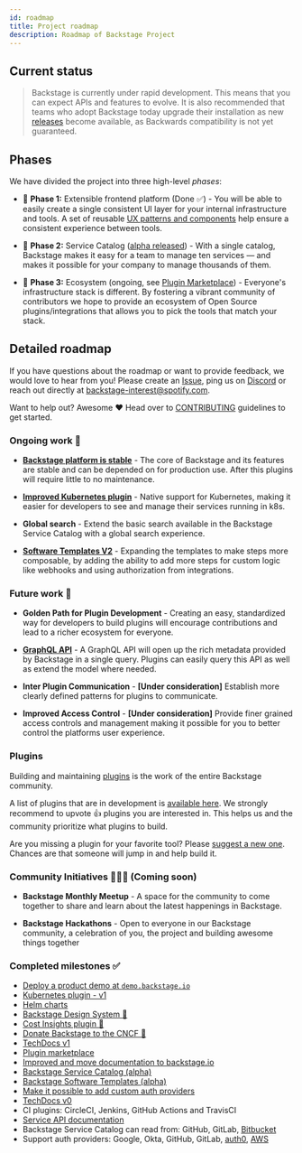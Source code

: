 ```yaml
---
id: roadmap
title: Project roadmap
description: Roadmap of Backstage Project
---
```


## Current status

> Backstage is currently under rapid development. This means that you can expect
> APIs and features to evolve. It is also recommended that teams who adopt
> Backstage today upgrade their installation as new
> [releases](https://github.com/backstage/backstage/releases) become available,
> as Backwards compatibility is not yet guaranteed.

## Phases

We have divided the project into three high-level _phases_:

- 🐣 **Phase 1:** Extensible frontend platform (Done ✅) - You will be able to
  easily create a single consistent UI layer for your internal infrastructure
  and tools. A set of reusable
  [UX patterns and components](https://backstage.io/storybook) help ensure a
  consistent experience between tools.

- 🐢 **Phase 2:** Service Catalog
  ([alpha released](https://backstage.io/blog/2020/06/22/backstage-service-catalog-alpha)) -
  With a single catalog, Backstage makes it easy for a team to manage ten
  services — and makes it possible for your company to manage thousands of them.

- 🐇 **Phase 3:** Ecosystem (ongoing, see
  [Plugin Marketplace](https://backstage.io/plugins)) - Everyone's
  infrastructure stack is different. By fostering a vibrant community of
  contributors we hope to provide an ecosystem of Open Source
  plugins/integrations that allows you to pick the tools that match your stack.

## Detailed roadmap

If you have questions about the roadmap or want to provide feedback, we would
love to hear from you! Please create an
[Issue](https://github.com/backstage/backstage/issues/new/choose), ping us on
[Discord](https://discord.gg/EBHEGzX) or reach out directly at
[backstage-interest@spotify.com](mailto:backstage-interest@spotify.com).

Want to help out? Awesome ❤️ Head over to
[CONTRIBUTING](https://github.com/backstage/backstage/blob/master/CONTRIBUTING.md)
guidelines to get started.

### Ongoing work 🚧

- **[Backstage platform is stable](https://github.com/backstage/backstage/milestone/19)** -
  The core of Backstage and its features are stable and can be depended on for production use. After this plugins will require little to no maintenance.

- **[Improved Kubernetes plugin](https://github.com/backstage/backstage/issues/2857)** -
  Native support for Kubernetes, making it easier for developers to see and
  manage their services running in k8s.

- **Global search** -
  Extend the basic search available in the Backstage Service Catalog with a
  global search experience.

- **[Software Templates V2](https://github.com/backstage/backstage/issues/2771)** -
  Expanding the templates to make steps more composable, by adding the ability to add more steps for custom logic like webhooks and using authorization from integrations.

### Future work 🔮

- **Golden Path for Plugin Development** -
  Creating an easy, standardized way for developers to build plugins will encourage contributions and lead to a richer ecosystem for everyone.

- **[GraphQL API](https://github.com/backstage/backstage/milestone/13)** -
  A GraphQL API will open up the rich metadata provided by Backstage in a single
  query. Plugins can easily query this API as well as extend the model where
  needed.

- **Inter Plugin Communication** -  **[Under consideration]** Establish more clearly defined patterns for plugins to communicate.

- **Improved Access Control** -  **[Under consideration]** Provide finer grained access controls and management making it possible for you to better control the platforms user experience. 

### Plugins

Building and maintaining [plugins](https://backstage.io/plugins) is the work of
the entire Backstage community.

A list of plugins that are in development is
[available here](https://github.com/backstage/backstage/issues?q=is%3Aissue+is%3Aopen+label%3Aplugin+sort%3Areactions-%2B1-desc).
We strongly recommend to upvote 👍 plugins you are interested in. This helps us
and the community prioritize what plugins to build.

Are you missing a plugin for your favorite tool? Please
[suggest a new one](https://github.com/backstage/backstage/issues/new?labels=plugin&template=plugin_template.md&title=%5BPlugin%5D+THE+PLUGIN+NAME).
Chances are that someone will jump in and help build it.

### Community Initiatives 🧑‍🤝‍🧑 (Coming soon)
- **Backstage Monthly Meetup** - 
A space for the community to come together to share and learn about the latest happenings in Backstage.

- **Backstage Hackathons** - 
Open to everyone in our Backstage community, a celebration of you, the project and building awesome things together
### Completed milestones ✅

- [Deploy a product demo at `demo.backstage.io`](https://demo.backstage.io)
- [Kubernetes plugin - v1](https://github.com/backstage/backstage/tree/master/plugins/kubernetes)
- [Helm charts](https://github.com/backstage/backstage/tree/master/contrib/chart/backstage)
- [Backstage Design System 💅](https://backstage.io/blog/2020/09/30/backstage-design-system)
- [Cost Insights plugin 💸](https://engineering.atspotify.com/2020/09/29/managing-clouds-from-the-ground-up-cost-engineering-at-spotify/)
- [Donate Backstage to the CNCF 🎉](https://backstage.io/blog/2020/09/23/backstage-cncf-sandbox)
- [TechDocs v1](https://backstage.io/blog/2020/09/08/announcing-tech-docs)
- [Plugin marketplace](https://backstage.io/plugins)
- [Improved and move documentation to backstage.io](https://backstage.io/docs/overview/what-is-backstage)
- [Backstage Service Catalog (alpha)](https://backstage.io/blog/2020/06/22/backstage-service-catalog-alpha)
- [Backstage Software Templates (alpha)](https://backstage.io/blog/2020/08/05/announcing-backstage-software-templates)
- [Make it possible to add custom auth providers](https://backstage.io/blog/2020/07/01/how-to-enable-authentication-in-backstage-using-passport)
- [TechDocs v0](https://github.com/backstage/backstage/milestone/15)
- CI plugins: CircleCI, Jenkins, GitHub Actions and TravisCI
- [Service API documentation](https://github.com/backstage/backstage/pull/1737)
- Backstage Service Catalog can read from: GitHub, GitLab,
  [Bitbucket](https://github.com/backstage/backstage/pull/1938)
- Support auth providers: Google, Okta, GitHub, GitLab,
  [auth0](https://github.com/backstage/backstage/pull/1611),
  [AWS](https://github.com/backstage/backstage/pull/1990)
